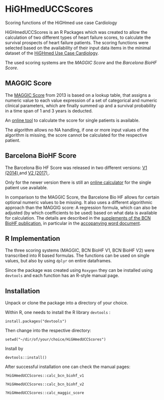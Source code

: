 # HiGHmedUCCScores
Scoring functions of the HiGHmed use case Cardiology

HiGHmedUCCScores is an R Packages which was created to allow the calculation of two different types of heart failure scores, to calculate the survival prospects of heart failure patients. 
The scoring functions were selected based on the availability of their input data items in the minimal dataset of the [HiGHmed Use Case Cardiology](https://www.highmed.org/highmed-use-case-cardiology). 

The used scoring systems are the *MAGGIC Score* and the *Barcelona BioHF Score*. 


## MAGGIC Score

The [MAGGIC Score](https://academic.oup.com/eurheartj/article/34/19/1404/422939?login=true) from 2013 is based on a lookup table, that assigns a numeric value to each 
value expression of a set of categorical and numeric clinical parameters, which are finally summed up and a survival probability in a time span of 1 and 3 years is deducted. 

An [online tool](https://www.mdcalc.com/maggic-risk-calculator-heart-failure#why-use) to calculate the score for single patients is available. 

The algorithm allows no NA handling, if one or more input values of the algorithm is missing, the score cannot be calculated for the respective patient. 

## Barcelona BioHF Score

The Barcelona Bio HF Score was released in two different versions:  [ V1 (2014) ](https://pubmed.ncbi.nlm.nih.gov/24454874/) and [ V2 (2017) ](https://onlinelibrary.wiley.com/doi/full/10.1002/ejhf.949).

Only for the newer version there is still an [online calculator](http://ww2.bcnbiohfcalculator.org/web/en/disclaimer) for the single patient use available. 

In comparison to the MAGGIC Score, the Barcelone Bio HF allows for certain optional numeric values to be missing. 
It also uses a different algorithmic approach than the MAGGIG score: A regression formula, which can also be adjusted (by which coefficients to be used) based on what data is available for calculation. 
The details are described in the [supplements of the BCN BioHF publication](https://pubmed.ncbi.nlm.nih.gov/24454874/), 
in particular in the [accopanying word document](https://journals.plos.org/plosone/article/file?type=supplementary&id=info:doi/10.1371/journal.pone.0085466.s002). 

## R Implementation

The three scoring systems (MAGGIC, BCN BioHF V1, BCN BioHF V2) were transcribed into R based formulas. The functions can be used on single values,
but also by using `dplyr` on entire dataframes. 

Since the package was created using `Roxygen` they can be installed using `devtools` and each function has an R-style manual page.

## Installation

Unpack or clone the package into a directory of your choice.

Within R, one needs to install the R library `devtools` : 

`install.packages("devtools")`

Then change into the respective directory:

`setwd("~/dir/of/your/choice/HiGHmedUCCScores")`

Install by

`devtools::install()`

After successful installation one can check the manual pages: 

`?HiGHmedUCCScores::calc_bcn_biohf_v1`

`?HiGHmedUCCScores::calc_bcn_biohf_v2`

`?HiGHmedUCCScores::calc_maggic_score`


